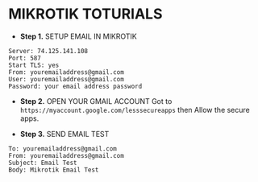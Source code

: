 # MIKROTIK TOTURIALS

- **Step 1.** SETUP EMAIL IN MIKROTIK
```
Server: 74.125.141.108
Port: 587
Start TLS: yes
From: youremailaddress@gmail.com
User: youremailaddress@gmail.com
Password: your email address password
```
- **Step 2.** OPEN YOUR GMAIL ACCOUNT
Got to ```https://myaccount.google.com/lesssecureapps``` then Allow the secure apps.

- **Step 3.** SEND EMAIL TEST
```
To: youremailaddress@gmail.com
From: youremailaddress@gmail.com
Subject: Email Test
Body: Mikrotik Email Test
```

